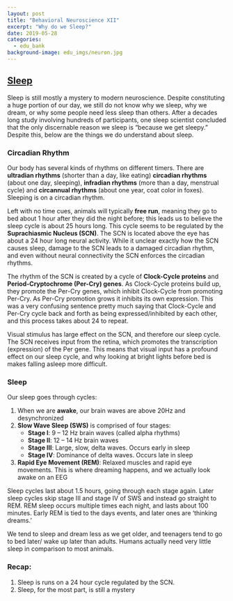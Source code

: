 ```yaml
---
layout: post
title: "Behavioral Neuroscience XII"
excerpt: "Why do we Sleep?"
date: 2019-05-28
categories:
  - edu_bank
background-image: edu_imgs/neuron.jpg
---
```


## <u>Sleep</u>

Sleep is still mostly a mystery to modern neuroscience. Despite constituting a huge portion of our day, we still do not know why we sleep, why we dream, or why some people need less sleep than others. After a decades long study involving hundreds of participants, one sleep scientist concluded that the only discernable reason we sleep is “because we get sleepy.” Despite this, below are the things we do understand about sleep.

### Circadian Rhythm
Our body has several kinds of rhythms on different timers. There are **ultradian rhythms** (shorter than a day, like eating) **circadian rhythms** (about one day, sleeping), **infradian rhythms** (more than a day, menstrual cycle) and **circannual rhythms** (about one year, coat color in foxes). Sleeping is on a circadian rhythm.

Left with no time cues, animals will typically **free run**, meaning they go to bed about 1 hour after they did the night before; this leads us to believe the sleep cycle is about 25 hours long. This cycle seems to be regulated by the **Suprachiasmic Nucleus (SCN)**. The SCN is located above the eye has about a 24 hour long neural activity. While it unclear exactly how the SCN causes sleep, damage to the SCN leads to a damaged circadian rhythm, and even without neural connectivity the SCN enforces the circadian rhythms.

The rhythm of the SCN is created by a cycle of **Clock-Cycle proteins** and **Period-Cryptochrome (Per-Cry) genes**. As Clock-Cycle proteins build up, they promote the Per-Cry genes, which inhibit Clock-Cycle from promoting Per-Cry. As Per-Cry promotion grows it inhibits its own expression. This was a very confusing sentence pretty much saying that Clock-Cycle and Per-Cry cycle back and forth as being expressed/inhibited by each other, and this process takes about 24 to repeat.

Visual stimulus has large effect on the SCN, and therefore our sleep cycle. The SCN receives input from the retina, which promotes the transcription (expression) of the Per gene. This means that visual input has a profound effect on our sleep cycle, and why looking at bright lights before bed is makes falling asleep more difficult.

### Sleep
Our sleep goes through cycles:
1.	When we are **awake**, our brain waves are above 20Hz and desynchronized
2.	**Slow Wave Sleep (SWS)** is comprised of four stages:
    - **Stage I**: 9 – 12 Hz brain waves (called alpha rhythms)
    - **Stage II**: 12 – 14 Hz brain waves
    - **Stage III**:  Large, slow, delta waves. Occurs early in sleep
    - **Stage IV**: Dominance of delta waves. Occurs late in sleep
3.	**Rapid Eye Movement (REM)**: Relaxed muscles and rapid eye movements. This is where dreaming happens, and we actually look awake on an EEG

Sleep cycles last about 1.5 hours, going through each stage again. Later sleep cycles skip stage III and stage IV of SWS and instead go straight to REM. REM sleep occurs multiple times each night, and lasts about 100 minutes. Early REM is tied to the days events, and later ones are ‘thinking dreams.’

We tend to sleep and dream less as we get older, and teenagers tend to go to bed later/ wake up later than adults. Humans actually need very little sleep in comparison to most animals.

### Recap:
1.	Sleep is runs on a 24 hour cycle regulated by the SCN.
2.	Sleep, for the most part, is still a mystery
